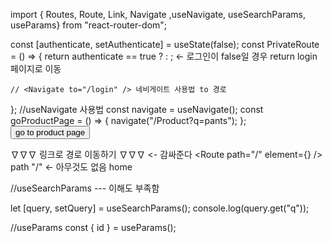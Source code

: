 import { Routes, Route, Link, Navigate ,useNavigate, useSearchParams, useParams} from "react-router-dom";

const [authenticate, setAuthenticate] = useState(false);
  const PrivateRoute = () => {
    return authenticate == true ? <UserPage /> : <Navigate to="/login" />; <- 로그인이 false일 경우 return login 페이지로 이동

    // <Navigate to="/login" /> 네비게이트 사용법 to 경로
  };
//useNavigate 사용법 
 const navigate = useNavigate();
  const goProductPage = () => {
    navigate("/Product?q=pants");
  };
<button onClick={goProductPage}>go to product page</button>

∇∇∇ 링크로 경로 이동하기 ∇∇∇
<Routes> <- 감싸준다
    <Route path="/" element={<Hompage />} />        
    path "/" <- 아무것도 없음 home 
</Routes>

//useSearchParams --- 이해도 부족함

 let [query, setQuery] = useSearchParams();
  console.log(query.get("q"));

//useParams
  const { id } = useParams();
